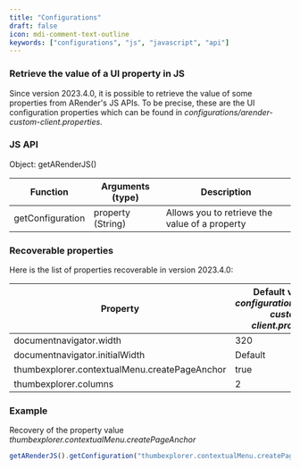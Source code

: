 ```yaml
---
title: "Configurations"
draft: false
icon: mdi-comment-text-outline
keywords: ["configurations", "js", "javascript", "api"]
---
```


### Retrieve the value of a UI property in JS

Since version 2023.4.0, it is possible to retrieve the value of some properties from ARender's JS APIs.
To be precise, these are the UI configuration properties which can be found in *configurations/arender-custom-client.properties*.

### JS API

Object: getARenderJS()

| Function         | Arguments (type)  | Description                                    |
| ---------------- | ----------------- | ---------------------------------------------- |
| getConfiguration | property (String) | Allows you to retrieve the value of a property |

### Recoverable properties

Here is the list of properties recoverable in version 2023.4.0:

| Property                                      | Default value (in *configurations/arender-custom-client.properties*) |
| --------------------------------------------- | -------------------------------------------------------------------- |
| documentnavigator.width                       | 320                                                                  |
| documentnavigator.initialWidth                | Default                                                              |
| thumbexplorer.contextualMenu.createPageAnchor | true                                                                 |
| thumbexplorer.columns                         | 2                                                                    |

### Example


Recovery of the property value *thumbexplorer.contextualMenu.createPageAnchor*

```js
getARenderJS().getConfiguration("thumbexplorer.contextualMenu.createPageAnchor")
```

